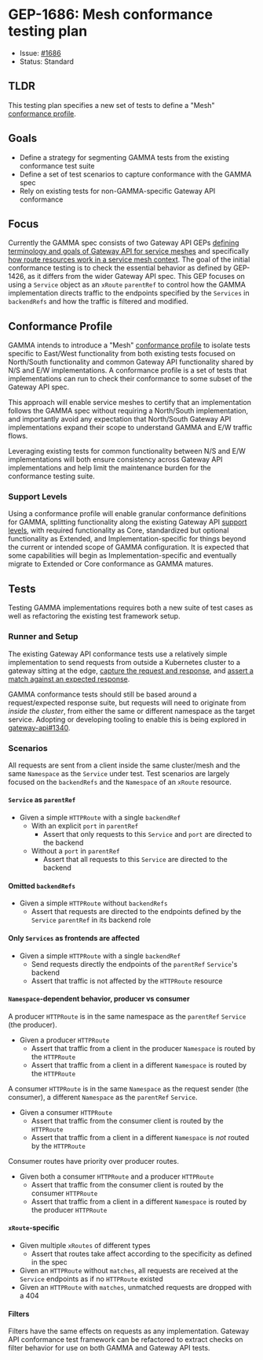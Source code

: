 # GEP-1686: Mesh conformance testing plan

- Issue: [#1686](https://github.com/kubernetes-sigs/gateway-api/issues/1686)
- Status: Standard

## TLDR

This testing plan specifies a new set of tests to define a "Mesh" [conformance profile](https://github.com/kubernetes-sigs/gateway-api/issues/1709).

## Goals

* Define a strategy for segmenting GAMMA tests from the existing conformance test suite
* Define a set of test scenarios to capture conformance with the GAMMA spec
* Rely on existing tests for non-GAMMA-specific Gateway API conformance

## Focus

Currently the GAMMA spec consists of two Gateway API GEPs [defining terminology and goals of Gateway API for service meshes](../gep-1324/index.md)
and specifically [how route resources work in a service mesh context](../gep-1294/index.md).
The goal of the initial conformance testing is to check the essential behavior as defined by GEP-1426, as it differs from the wider Gateway API spec. This GEP focuses on using a `Service` object as an `xRoute` `parentRef` to control how the GAMMA implementation directs traffic to the endpoints specified by the `Services` in `backendRefs` and how the traffic is filtered and modified.

## Conformance Profile

GAMMA intends to introduce a "Mesh" [conformance profile](../gep-1709/index.md) to isolate tests specific to East/West functionality from both existing tests focused on North/South functionality and common Gateway API functionality shared by N/S and E/W implementations. A conformance profile is a set of tests that implementations can run to check their conformance to some subset of the Gateway API spec.

This approach will enable service meshes to certify that an implementation follows the GAMMA spec without requiring a North/South implementation, and importantly avoid any expectation that North/South Gateway API implementations expand their scope to understand GAMMA and E/W traffic flows.

Leveraging existing tests for common functionality between N/S and E/W implementations will both ensure consistency across Gateway API implementations and help limit the maintenance burden for the conformance testing suite.

### Support Levels

Using a conformance profile will enable granular conformance definitions for GAMMA, splitting functionality along the existing Gateway API [support levels](../../concepts/conformance.md?h=conformance+levels#2-support-levels), with required functionality as Core, standardized but optional functionality as Extended, and Implementation-specific for things beyond the current or intended scope of GAMMA configuration. It is expected that some capabilities will begin as Implementation-specific and eventually migrate to Extended or Core conformance as GAMMA matures.

## Tests

Testing GAMMA implementations requires both a new suite of test cases as well as refactoring the existing test framework setup.

### Runner and Setup

The existing Gateway API conformance tests use a relatively simple implementation to send requests from outside a Kubernetes cluster to a gateway sitting at the edge, [capture the request and response](https://github.com/kubernetes-sigs/gateway-api/blob/main/conformance/utils/roundtripper/roundtripper.go), and [assert a match against an expected response](https://github.com/kubernetes-sigs/gateway-api/blob/main/conformance/utils/http/http.go).

GAMMA conformance tests should still be based around a request/expected response suite, but requests will need to originate from _inside the cluster_, from either the same or different namespace as the target service. Adopting or developing tooling to enable this is being explored in [gateway-api#1340](https://github.com/kubernetes-sigs/gateway-api/issues/1340).

### Scenarios

All requests are sent from a client inside the same cluster/mesh and the same `Namespace`
as the `Service` under test.
Test scenarios are largely focused on the `backendRefs` and the
`Namespace` of an `xRoute` resource.

#### `Service` as `parentRef`

- Given a simple `HTTPRoute` with a single `backendRef`
  - With an explicit `port` in `parentRef`
    - Assert that only requests to this `Service` and `port` are directed to the
      backend
  - Without a `port` in `parentRef`
    - Assert that all requests to this `Service` are directed to the backend

#### Omitted `backendRefs`

- Given a simple `HTTPRoute` without `backendRefs`
  - Assert that requests are directed to the endpoints defined by the `Service`
    `parentRef` in its backend role

#### Only `Services` as frontends are affected

- Given a simple `HTTPRoute` with a single `backendRef`
  - Send requests directly the endpoints of the `parentRef` `Service`'s backend
  - Assert that traffic is not affected by the `HTTPRoute` resource

#### `Namespace`-dependent behavior, producer vs consumer

A producer `HTTPRoute` is in the same namespace as the `parentRef` `Service` (the
producer).

- Given a producer `HTTPRoute`
  - Assert that traffic from a client in the producer `Namespace` is routed by the
    `HTTPRoute`
  - Assert that traffic from a client in a different `Namespace` is routed by the
    `HTTPRoute`

A consumer `HTTPRoute` is in the same `Namespace` as the request sender (the
consumer), a different `Namespace` as the `parentRef` `Service`.

- Given a consumer `HTTPRoute`
  - Assert that traffic from the consumer client is routed by the `HTTPRoute`
  - Assert that traffic from a client in a different `Namespace` is _not_ routed by the
    `HTTPRoute`

Consumer routes have priority over producer routes.

- Given both a consumer `HTTPRoute` and a producer `HTTPRoute`
  - Assert that traffic from the consumer client is routed by the consumer `HTTPRoute`
  - Assert that traffic from a client in a different `Namespace` is routed by
    the producer `HTTPRoute`

#### `xRoute`-specific

- Given multiple `xRoutes` of different types
  - Assert that routes take affect according to the specificity as defined in the spec
- Given an `HTTPRoute` without `matches`, all requests are received at the `Service` endpoints as if no `HTTPRoute` existed
- Given an `HTTPRoute` with `matches`, unmatched requests are dropped with a 404

#### Filters

Filters have the same effects on requests as any implementation. Gateway API conformance test framework can be
refactored to extract checks on filter behavior for use on both GAMMA and Gateway API tests.
